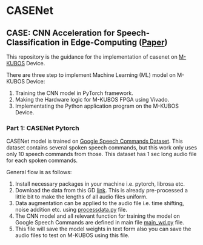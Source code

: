 # CASENet
## CASE: CNN Acceleration for Speech-Classification in Edge-Computing ([Paper](https://ieeexplore.ieee.org/document/9658881))

This repository is the guidance for the implementation of casenet on [M-KUBOS](https://www.paltek.co.jp/design/original/m-kubos/index.html) Device.

There are three step to implement Machine Learning (ML) model on M-KUBOS Device:

1. Training the CNN model in PyTorch framework.
2. Making the Hardware logic for M-KUBOS FPGA using Vivado.
3. Implementating the Python application program on the M-KUBOS Device.

### Part 1: CASENet Pytorch

CASENet model is trained on [Google Speech Commands Dataset](https://ai.googleblog.com/2017/08/launching-speech-commands-dataset.html).
This dataset contains several spoken speech commands, but this work only uses only 10 speech commands from those.
This dataset has 1 sec long audio file for each spoken commands.

General flow is as follows:
1. Install necessary packages in your machine i.e. pytorch, librosa etc.
2. Download the data from this GD [link](https://drive.google.com/drive/folders/15kztVyflMU2n-_H_jRNFERxEsEJTfBAB?usp=sharing). This is already pre-processed a little bit to make the lengths of all audio files uniform.
3. Data augmentation can be applied to the audio file i.e. time shifting, noise addition etc. using [processdata.py](https://github.com/harisgulzar1/casenet/blob/main/pytorch/processdata.py) file.
4. The CNN model and all relevant function for training the model on Google Speech Commands are defined in main file [main_wd.py](https://github.com/harisgulzar1/casenet/blob/main/pytorch/main_wd.py) file.
5. This file will save the model weights in text form also you can save the audio files to test on M-KUBOS using this file.




